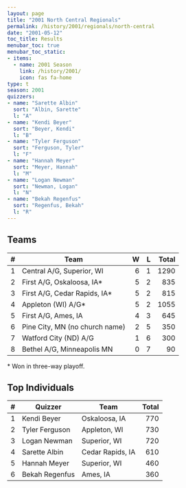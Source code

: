 ```yaml
---
layout: page
title: "2001 North Central Regionals"
permalink: /history/2001/regionals/north-central
date: "2001-05-12"
toc_title: Results
menubar_toc: true
menubar_toc_static:
- items:
  - name: 2001 Season
    link: /history/2001/
    icon: fas fa-home
type: t
season: 2001
quizzers:
- name: "Sarette Albin"
  sort: "Albin, Sarette"
  l: "A"
- name: "Kendi Beyer"
  sort: "Beyer, Kendi"
  l: "B"
- name: "Tyler Ferguson"
  sort: "Ferguson, Tyler"
  l: "F"
- name: "Hannah Meyer"
  sort: "Meyer, Hannah"
  l: "M"
- name: "Logan Newman"
  sort: "Newman, Logan"
  l: "N"
- name: "Bekah Regenfus"
  sort: "Regenfus, Bekah"
  l: "R"
---
```


## Teams

|    # | Team                           |    W |    L | Total |
| ---: | ------------------------------ | ---: | ---: | ----: |
|    1 | Central A/G, Superior, WI      |    6 |    1 |  1290 |
|    2 | First A/G, Oskaloosa, IA*      |    5 |    2 |   835 |
|    3 | First A/G, Cedar Rapids, IA*   |    5 |    2 |   815 |
|    4 | Appleton (WI) A/G*             |    5 |    2 |  1055 |
|    5 | First A/G, Ames, IA            |    4 |    3 |   645 |
|    6 | Pine City, MN (no church name) |    2 |    5 |   350 |
|    7 | Watford City (ND) A/G          |    1 |    6 |   300 |
|    8 | Bethel A/G, Minneapolis MN     |    0 |    7 |    90 |

\* Won in three-way playoff.

## Top Individuals

|    # | Quizzer        | Team             | Total |
| ---: | -------------- | ---------------- | ----: |
|    1 | Kendi Beyer    | Oskaloosa, IA    |   770 |
|    2 | Tyler Ferguson | Appleton, WI     |   730 |
|    3 | Logan Newman   | Superior, WI     |   720 |
|    4 | Sarette Albin  | Cedar Rapids, IA |   610 |
|    5 | Hannah Meyer   | Superior, WI     |   460 |
|    6 | Bekah Regenfus | Ames, IA         |   360 |